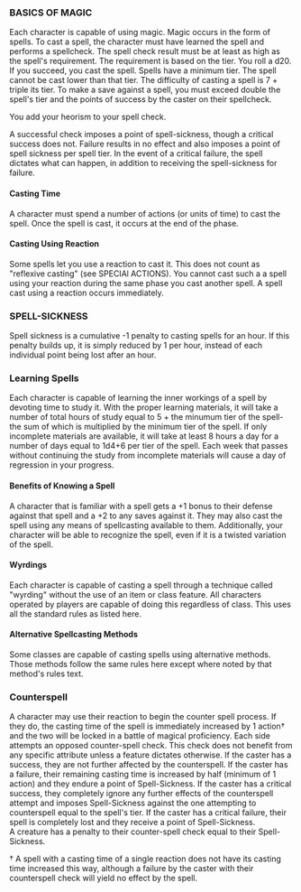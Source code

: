 ### BASICS OF MAGIC

Each character is capable of using magic. Magic occurs in the form of spells. To cast a spell, the character must have learned the spell and performs a spellcheck. The spell check result must be at least as high as the spell's requirement. The requirement is based on the tier. You roll a d20. If you succeed, you cast the spell. Spells have a minimum tier. The spell cannot be cast lower than that tier. The difficulty of casting a spell is 7 + triple its tier. To make a save against a spell, you must exceed double the spell's tier and the points of success by the caster on their spellcheck.

You add your heorism to your spell check.

A successful check imposes a point of spell-sickness, though a critical success does not. Failure results in no effect and also imposes a point of spell sickness per spell tier. In the event of a critical failure, the spell dictates what can happen, in addition to receiving the spell-sickness for failure.  

#### Casting Time
A character must spend a number of actions (or units of time) to cast the spell. Once the spell is cast, it occurs at the end of the phase.

#### Casting Using Reaction
Some spells let you use a reaction to cast it. This does not count as "reflexive casting" (see SPECIAl ACTIONS). You cannot cast such a a spell using your reaction during the same phase you cast another spell. A spell cast using a reaction occurs immediately.

### SPELL-SICKNESS  
Spell sickness is a cumulative -1 penalty to casting spells for an hour. If this penalty builds up, it is simply reduced by 1 per hour, instead of each individual point being lost after an hour.

### Learning  Spells
Each character is capable of learning the inner workings of a spell by devoting time to study it. With the proper learning materials, it will take a number of total hours of study equal to 5 + the minumum tier of the spell- the sum of which is multiplied by the minimum tier of the spell. If only incomplete materials are available, it will take at least 8 hours a day for a number of days equal to 1d4+6 per tier of the spell. Each week that passes without continuing the study from incomplete materials will cause a day of regression in your progress.

#### Benefits of Knowing a Spell
A character that is familiar with a spell gets a +1 bonus to their defense against that spell and a +2 to any saves against it. They may also cast the spell using any means of spellcasting available to them. Additionally, your character will be able to recognize the spell, even if it is a twisted variation of the spell.

#### Wyrdings
Each character is capable of casting a spell through a technique called "wyrding" without the use of an item or class feature. All characters operated by players are capable of doing this regardless of class. This uses all the standard rules as listed here.

#### Alternative Spellcasting Methods
Some classes are capable of casting spells using alternative methods. Those methods follow the same rules here except where noted by that method's rules text.

### Counterspell
A character may use their reaction to begin the counter spell process. If they do, the casting time of the spell is immediately increased by 1 action† and the two will be locked in a battle of magical proficiency. Each side attempts an opposed counter-spell check. This check does not benefit from any specific attribute unless a feature dictates otherwise. If the caster has a success, they are not further affected by the counterspell. If the caster has a failure, their remaining casting time is increased by half (minimum of 1 action) and they endure a point of Spell-Sickness. If the caster has a critical success, they completely ignore any further effects of the counterspell attempt and imposes Spell-Sickness against the one attempting to counterspell equal to the spell's tier. If the caster has a critical failure, their spell is completely lost and they receive a point of Spell-Sickness.  
A creature has a penalty to their counter-spell check equal to their Spell-Sickness.

† A spell with a casting time of a single reaction does not have its casting time increased this way, although a failure by the caster with their counterspell check will yield no effect by the spell.
